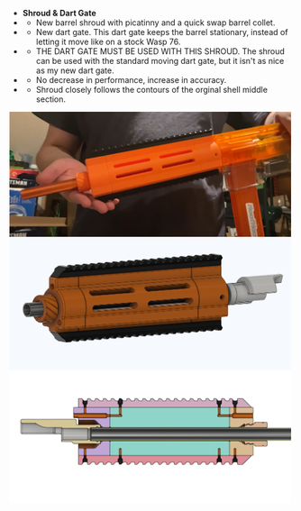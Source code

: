 - **Shroud & Dart Gate**
- - New barrel shroud with picatinny and a quick swap barrel collet.
- - New dart gate. This dart gate keeps the barrel stationary, instead of letting it move like on a stock Wasp 76. 
- - THE DART GATE MUST BE USED WITH THIS SHROUD. The shroud can be used with the standard moving dart gate, but it isn't as nice as my new dart gate.
- - No decrease in performance, increase in accuracy. 
- - Shroud closely follows the contours of the orginal shell middle section.

<img src="wasp76%20barrel%20shroud%20prototype%20print.png" width="500">
<img src="Wasp76%20Barrel%20Shroud%20and%20New%20Dart%20Gate.png" width="500">
<img src="Wasp76%20Barrel%20Shroud%20and%20New%20Dart%20Gate%20Section%20View.png" width="500">
